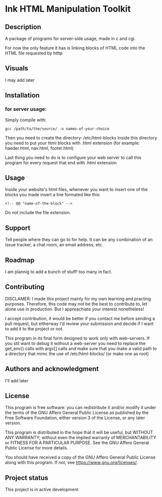 
# Ink HTML Manipulation Toolkit

## Description
A  package of programs for server-side usage, made in c and cgi.

For now the only feature it has is linking blocks of HTML code into the HTML file requested by htttp


## Visuals
I may add later

## Installation
### for server usage:
Simply compile with:
```code
gcc /path/to/the/source/ -o nameo-of-your-choice
```
Then you need to create the directory: /etc/html-blocks
Inside this directory you need to put your html blocks with .html extension (for example: haeder.html, nav.html, footer.html)

Last thing you need to do is to configure your web server to call this program for every request that end with .html extension

## Usage
Inside your website's html files, whenever you want to insert one of the blocks you made insert a line formated like this:
```code
<!-- @@ "name-of-the-block" -->
```
Do not include the file extension.

## Support
Tell people where they can go to for help. It can be any combination of an issue tracker, a chat room, an email address, etc.

## Roadmap
I am plannig to add a bunch of stuff! too many in fact.

## Contributing
DISCLAMER: I made this project mainly for my own learning and practing purposes.
Therefore, this code may not be the best to contribute to, let alone use in production.
But I appreachiate your interest nonetheless!

I accept contribution, it would be better if you contact me before sending a pull request,
but eitherway I'd review your submission and decide if I want to add it to the project or not.

This program in its final form designed to work only with web-servers. If you stil want to debug it without a web-server
you need to replace the get_env() calls with argv[] calls and make sure that you make a valid path to a directory that mimc the use of /etc/html-blocks/ (or make one as root)

## Authors and acknowledgment
I'll add later

## License
This program is free software: you can redistribute it and/or modify it under the terms of the GNU Affero General Public License as published by the Free Software Foundation, either version 3 of the License, or any later version.

This program is distributed in the hope that it will be useful, but WITHOUT ANY WARRANTY; without even the implied warranty of MERCHANTABILITY or FITNESS FOR A PARTICULAR PURPOSE. See the GNU Affero General Public License for more details.

 You should have received a copy of the GNU Affero General Public License along with this program. If not, see <https://www.gnu.org/licenses/>.

## Project status
This project is in active development

